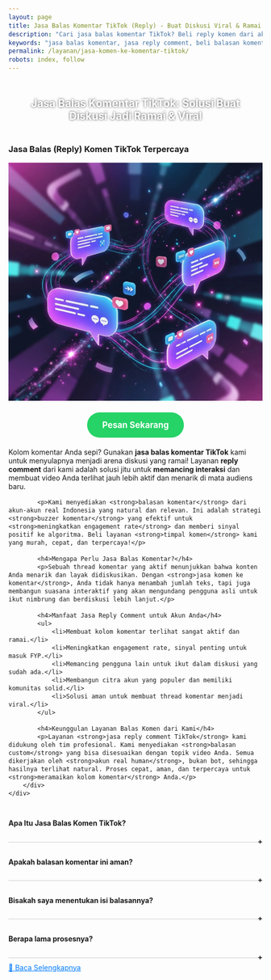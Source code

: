 ```yaml
---
layout: page
title: Jasa Balas Komentar TikTok (Reply) - Buat Diskusi Viral & Ramai
description: "Cari jasa balas komentar TikTok? Beli reply komen dari akun real untuk ramaikan diskusi, pancing interaksi, dan buat thread viral. Layanan buzzer komentar terpercaya, aman, cepat, dan murah dari Aura Digital."
keywords: "jasa balas komentar, jasa reply comment, beli balasan komentar, jual reply comment, jasa komen ke komentar, jasa timpal komen, jasa ramaikan kolom komentar, cara membuat komentar ramai, membuat diskusi di komentar, jasa pancing interaksi, membuat thread viral, meningkatkan engagement komentar, membuat komentar terlihat aktif, jasa buzzer komentar, jasa buzzer diskusi, sewa akun untuk balas komen, tim buzzer reply, panel komen balasan, jasa balas komentar TikTok, beli reply komen TikTok, cara ramaikan komentar TikTok, jasa balas komentar IG, jasa reply tweet, jasa balas komentar Facebook, harga jasa balas komentar, jasa reply comment terpercaya, jasa komen ke komen dari akun real human"
permalink: /layanan/jasa-komen-ke-komentar-tiktok/
robots: index, follow
---
```


<script type="application/ld+json">
{
  "@context": "https://schema.org",
  "@graph": [
    {
      "@type": "WebSite",
      "@id": "https://auradigital.id/#website",
      "url": "https://auradigital.id/",
      "name": "auradigital.id"
    },
    {
      "@type": "WebPage",
      "@id": "https://auradigital.id/layanan/jasa-komen-ke-komentar-tiktok/#webpage",
      "url": "https://auradigital.id/layanan/jasa-komen-ke-komentar-tiktok/",
      "name": "Jasa Balas Komentar TikTok | Buat Diskusi Ramai & Viral",
      "isPartOf": {
        "@id": "https://auradigital.id/#website"
      },
      "breadcrumb": {
        "@id": "https://auradigital.id/layanan/jasa-komen-ke-komentar-tiktok/#breadcrumb"
      },
      "description": "Butuh jasa balas komentar (reply) di TikTok? Kami adalah solusi untuk membuat diskusi di kolom komentar Anda terlihat ramai dan aktif. Layanan buzzer terpercaya untuk memancing interaksi dan membuat thread komen viral."
    },
    {
      "@type": "Service",
      "name": "Jasa Balas Komentar TikTok",
      "serviceType": "Social Media Engagement",
      "provider": {
        "@type": "WebSite",
        "name": "auradigital.id",
        "url": "https://auradigital.id/"
      },
      "areaServed": {
        "@type": "Country",
        "name": "Indonesia"
      },
      "description": "Jasa balas komentar (reply) TikTok dari akun real human untuk membuat diskusi di kolom komentar Anda menjadi viral. Layanan terpercaya untuk memancing interaksi dan meningkatkan engagement rate."
    },
    {
      "@type": "Product",
      "name": "Paket Balasan Komentar TikTok",
      "image": "https://raw.githubusercontent.com/AzkaAtta/azkaatta.github.io/main/image/jasa-komen-ke-komentar-tiktok.webp",
      "description": "Beli paket balasan (reply) untuk komentar di TikTok. Dikerjakan oleh tim buzzer profesional untuk membuat thread diskusi terlihat ramai, aktif, dan memancing interaksi organik. Solusi aman dan cepat.",
      "brand": {
        "@type": "Brand",
        "name": "auradigital.id"
      },
      "offers": {
        "@type": "Offer",
        "priceCurrency": "IDR",
        "price": "3000",
        "availability": "https://schema.org/InStock",
        "url": "https://auradigital.id/layanan/jasa-komen-ke-komentar-tiktok/"
      }
    },
    {
      "@type": "BreadcrumbList",
      "@id": "https://auradigital.id/layanan/jasa-komen-ke-komentar-tiktok/#breadcrumb",
      "itemListElement": [
        {
          "@type": "ListItem",
          "position": 1,
          "name": "Home",
          "item": "https://auradigital.id/"
        },
        {
          "@type": "ListItem",
          "position": 2,
          "name": "Layanan",
          "item": "https://auradigital.id/layanan/"
        },
        {
          "@type": "ListItem",
          "position": 3,
          "name": "Jasa Balas Komentar TikTok",
          "item": "https://auradigital.id/layanan/jasa-komen-ke-komentar-tiktok/"
        }
      ]
    },
    {
      "@type": "FAQPage",
      "mainEntity": [
        {
          "@type": "Question",
          "name": "Apa itu Jasa Balas Komentar TikTok?",
          "acceptedAnswer": {
            "@type": "Answer",
            "text": "Ini adalah layanan di mana tim kami memberikan balasan (reply) pada komentar yang sudah ada di video TikTok Anda untuk menciptakan ilusi diskusi yang ramai dan aktif."
          }
        },
        {
          "@type": "Question",
          "name": "Apakah balasan komentar (reply) ini aman?",
          "acceptedAnswer": {
            "@type": "Answer",
            "text": "Sangat aman. Semua balasan berasal dari akun real human, bukan bot. Tujuannya adalah memancing interaksi organik, sehingga aman untuk akun Anda."
          }
        }
      ]
    }
  ]
}
</script>

<h2 style="text-align: center; color: #fff; text-shadow: 0 0 4px rgba(0,0,0,0.7); padding: 20px 15px;">
    Jasa Balas Komentar TikTok: Solusi Buat Diskusi Jadi Ramai & Viral
</h2>

<div class="jasa-top-komen-tiktok-container">
    <div class="service-card" id="jasa-balas-komen-tiktok-card" onclick="toggleService(this)">
        <h3>Jasa Balas (Reply) Komen TikTok Terpercaya</h3>
        <img src="https://raw.githubusercontent.com/AzkaAtta/azkaatta.github.io/main/image/jasa-komen-ke-komentar-tiktok.webp" alt="Jasa Balas Komentar TikTok untuk Diskusi Viral" style="max-width:100%; height:auto;" loading="lazy">
        <a href="https://wa.me/62895402343693?text=Halo,%20saya%20tertarik%20dengan%20Jasa%20Balas%20Komen%20TikTok.%20Bisa%20info%20lebih%20lanjut?" target="_blank" class="whatsapp-button" style="display: block; width: fit-content; margin: 20px auto; padding: 15px 30px; background-color: #25D366; color: white; text-align: center; text-decoration: none; border-radius: 50px; font-size: 1.2em; font-weight: bold; transition: background-color 0.3s ease;">
            Pesan Sekarang
        </a>
        <div class="service-description">
            <p>Kolom komentar Anda sepi? Gunakan <strong>jasa balas komentar TikTok</strong> kami untuk menyulapnya menjadi arena diskusi yang ramai! Layanan <strong>reply comment</strong> dari kami adalah solusi jitu untuk <strong>memancing interaksi</strong> dan membuat video Anda terlihat jauh lebih aktif dan menarik di mata audiens baru.</p>

            <p>Kami menyediakan <strong>balasan komentar</strong> dari akun-akun real Indonesia yang natural dan relevan. Ini adalah strategi <strong>buzzer komentar</strong> yang efektif untuk <strong>meningkatkan engagement rate</strong> dan memberi sinyal positif ke algoritma. Beli layanan <strong>timpal komen</strong> kami yang murah, cepat, dan terpercaya!</p>

            <h4>Mengapa Perlu Jasa Balas Komentar?</h4>
            <p>Sebuah thread komentar yang aktif menunjukkan bahwa konten Anda menarik dan layak didiskusikan. Dengan <strong>jasa komen ke komentar</strong>, Anda tidak hanya menambah jumlah teks, tapi juga membangun suasana interaktif yang akan mengundang pengguna asli untuk ikut nimbrung dan berdiskusi lebih lanjut.</p>

            <h4>Manfaat Jasa Reply Comment untuk Akun Anda</h4>
            <ul>
                <li>Membuat kolom komentar terlihat sangat aktif dan ramai.</li>
                <li>Meningkatkan engagement rate, sinyal penting untuk masuk FYP.</li>
                <li>Memancing pengguna lain untuk ikut dalam diskusi yang sudah ada.</li>
                <li>Membangun citra akun yang populer dan memiliki komunitas solid.</li>
                <li>Solusi aman untuk membuat thread komentar menjadi viral.</li>
            </ul>

            <h4>Keunggulan Layanan Balas Komen dari Kami</h4>
            <p>Layanan <strong>jasa reply comment TikTok</strong> kami didukung oleh tim profesional. Kami menyediakan <strong>balasan custom</strong> yang bisa disesuaikan dengan topik video Anda. Semua dikerjakan oleh <strong>akun real human</strong>, bukan bot, sehingga hasilnya terlihat natural. Proses cepat, aman, dan terpercaya untuk <strong>meramaikan kolom komentar</strong> Anda.</p>
        </div>
    </div>
</div>

<style>
  .accordion-item {
    border-bottom: 1px solid #ccc;
    padding: 10px 0;
  }
  .accordion-title {
    cursor: pointer;
    font-weight: bold;
    position: relative;
  }
  .accordion-title::after {
    content: '+';
    position: absolute;
    right: 0;
  }
  .accordion-title.active::after {
    content: '-';
  }
  .accordion-content {
    display: none;
    padding: 10px 0;
  }
  .accordion-content.show {
    display: block;
  }
</style>

<div class="accordion">

  <div class="accordion-item">
    <div class="accordion-title"><h4>Apa Itu Jasa Balas Komen TikTok?</h4></div>
    <div class="accordion-content">
      Jasa Balas Komen (Reply) adalah layanan untuk memberikan balasan pada komentar yang sudah ada di video Anda. Tujuannya untuk menciptakan diskusi yang terlihat ramai, aktif, dan memancing interaksi lebih lanjut dari audiens.
    </div>
  </div>

  <div class="accordion-item">
    <div class="accordion-title"><h4>Apakah balasan komentar ini aman?</h4></div>
    <div class="accordion-content">
      Sangat aman. Semua balasan berasal dari akun real dan aktif, bukan bot. Kami fokus pada kualitas interaksi yang natural untuk menjaga keamanan akun Anda.
    </div>
  </div>

  <div class="accordion-item">
    <div class="accordion-title"><h4>Bisakah saya menentukan isi balasannya?</h4></div>
    <div class="accordion-content">
      Tentu saja. Anda bisa memberikan arahan atau bahkan teks balasan yang spesifik (custom) agar lebih relevan dengan konteks komentar dan video Anda.
    </div>
  </div>

  <div class="accordion-item">
    <div class="accordion-title"><h4>Berapa lama prosesnya?</h4></div>
    <div class="accordion-content">
      Proses penambahan balasan komentar berlangsung cepat, biasanya dimulai dalam beberapa jam setelah pemesanan. Kami memastikan balasan masuk secara natural dan tidak terlihat seperti spam.
    </div>
  </div>
</div>

<script>
  const titles = document.querySelectorAll(".accordion-title");
  titles.forEach(title => {
    title.addEventListener("click", () => {
      const content = title.nextElementSibling;
      title.classList.toggle("active");
      content.classList.toggle("show");
    });
  });
</script>


<style>
  .hidden-content { display: none; margin-top: 10px; }
  .toggle-btn { cursor: pointer; color: #007bff; text-decoration: underline; margin-top: 10px; display: inline-block; }
</style>

<div class="toggle-btn" onclick="toggleHidden()">📌 Baca Selengkapnya</div>
<div id="hiddenContent" class="hidden-content">
  <li><strong>Jasa balas komentar TikTok</strong> terpercaya untuk membuat diskusi ramai.</li>
  <li><strong>Beli reply comment</strong> dari akun real human Indonesia.</li>
  <li>Layanan <strong>timpal komen</strong> untuk pancing interaksi di thread video.</li>
  <li><strong>Jasa komen ke komentar</strong> yang aman dan cepat.</li>
  <li>Solusi <strong>membuat komentar terlihat aktif</strong> dengan tim buzzer profesional.</li>
  <li>Harga <strong>jasa buzzer diskusi</strong> TikTok yang murah dan efektif.</li>
  <li>Tingkatkan engagement dengan <strong>membuat thread viral</strong> di kolom komentar.</li>
  <li><strong>Sewa akun untuk balas komen</strong> dan ramaikan postingan Anda.</li>
  <li>Layanan <strong>jual reply comment</strong> dengan garansi dan hasil natural.</li>
  <li><strong>Panel komen balasan</strong> dengan proses instan.</li>
  <li><strong>Cara ramaikan komentar TikTok</strong> dengan bantuan profesional.</li>
  <li><strong>Jasa reply comment terpercaya</strong> untuk akun bisnis dan kreator.</li>
  <li>Beli balasan komentar custom sesuai niche konten Anda.</li>
</div>

<script>
  function toggleHidden() {
    var content = document.getElementById("hiddenContent");
    var button = document.querySelector(".toggle-btn");
    if (content.style.display === "none") {
      content.style.display = "block";
      button.textContent = "📌 Tutup Selengkapnya";
    } else {
      content.style.display = "none";
      button.textContent = "📌 Baca Selengkapnya";
    }
  }
</script>

